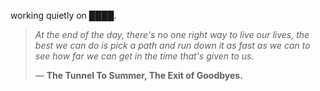working quietly on ████.


<!--QUOTE_START-->
> *At the end of the day, there's no one right way to live our lives, the best we can do is pick a path and run down it as fast as we can to see how far we can get in the time that's given to us.*  
>
>
> — **The Tunnel To Summer, The Exit of Goodbyes.**
<!--QUOTE_END-->
<!-- last updated: 2025-10-13T01:05:34.062987+00:00 -->
